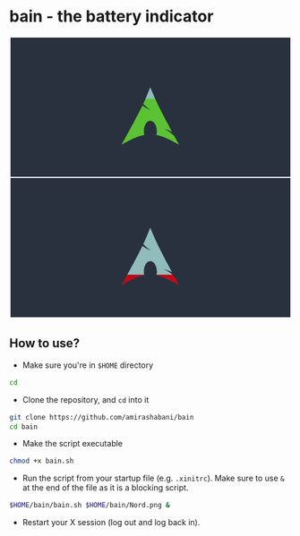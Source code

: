 # bain - the battery indicator

![Arch Example](example/Arch.png)

## How to use?

* Make sure you're in `$HOME` directory

```bash
cd
```

* Clone the repository, and `cd` into it

```bash
git clone https://github.com/amirashabani/bain
cd bain
```

* Make the script executable
```bash
chmod +x bain.sh
```

* Run the script from your startup file (e.g. `.xinitrc`). Make sure to use `&` at the end of the file as it is a blocking script.
```bash
$HOME/bain/bain.sh $HOME/bain/Nord.png &
```

* Restart your X session (log out and log back in).
